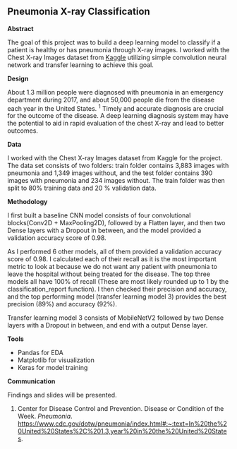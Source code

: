 ## Pneumonia X-ray Classification

**Abstract**

The goal of this project was to build a deep learning model to classify if a patient is healthy or has pneumonia through X-ray images.  I worked with the Chest X-ray Images dataset from [Kaggle](https://www.kaggle.com/tolgadincer/labeled-chest-xray-images) utilizing simple convolution neural network and transfer learning to achieve this goal.

**Design**

About 1.3 million people were diagnosed with pneumonia in an emergency department during 2017, and about 50,000 people die from the disease each year in the United States. <sup>1</sup> Timely and accurate diagnosis are crucial for the outcome of the disease.  A deep learning diagnosis system may have the potential to aid in rapid evaluation of the chest X-ray and lead to better outcomes.

**Data**

I worked with the Chest X-ray Images dataset from Kaggle for the project.  The data set consists of two folders: train folder contains 3,883 images with pneumonia and 1,349 images without, and the test folder contains 390 images with pneumonia and 234 images without.  The train folder was then split to 80% training data and 20 % validation data.

**Methodology**

I first built a baseline CNN model consists of four convolutional blocks(Conv2D + MaxPooling2D), followed by a Flatten layer, and then two Dense layers with a Dropout in between, and the model provided a validation accuracy score of 0.98.  

As I performed 6 other models, all of them provided a validation accuracy score of 0.98.  I calculated each of their recall as it is the most important metric to look at because we do not want any patient with pneumonia to leave the hospital without being treated for the disease.  The top three models all have 100% of recall (These are most likely rounded up to 1 by the classification_report function).  I then checked their precision and accuracy, and the top performing model (transfer learning model 3) provides the best precision (89%) and accuracy (92%).

Transfer learning model 3 consists of MobileNetV2 followed by two Dense layers with a Dropout in between, and end with a output Dense layer.

**Tools**

- Pandas for EDA
- Matplotlib for visualization
- Keras for model training

**Communication**

Findings and slides will be presented.





1. Center for Disease Control and Prevention. Disease or Condition of the Week. _Pneumonia_. https://www.cdc.gov/dotw/pneumonia/index.html#:~:text=In%20the%20United%20States%2C%201.3,year%20in%20the%20United%20States. 